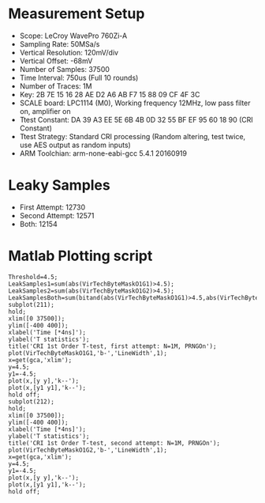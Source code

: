 # Measurement Setup
- Scope:				LeCroy WavePro 760Zi-A
- Sampling Rate: 		50MSa/s
- Vertical Resolution:	120mV/div
- Vertical Offset:		-68mV
- Number of Samples: 		37500
- Time Interval:			750us (Full 10 rounds)
- Number of Traces:		1M
- Key:				2B 7E 15 16 28 AE D2 A6 AB F7 15 88 09 CF 4F 3C
- SCALE board:			LPC1114 (M0), Working frequency 12MHz, low pass filter on, amplifier on
- Ttest Constant:		DA 39 A3 EE 5E 6B 4B 0D 32 55 BF EF 95 60 18 90 (CRI Constant)
- Ttest Strategy:		Standard CRI processing (Random altering, test twice, use AES output as random inputs)
- ARM Toolchian:			arm-none-eabi-gcc 5.4.1 20160919

# Leaky Samples
- First Attempt:		12730
- Second Attempt:	12571
- Both:			12154

# Matlab Plotting script

```
Threshold=4.5;
LeakSamples1=sum(abs(VirTechByteMaskO1G1)>4.5);
LeakSamples2=sum(abs(VirTechByteMaskO1G2)>4.5);
LeakSamplesBoth=sum(bitand(abs(VirTechByteMaskO1G1)>4.5,abs(VirTechByteMaskO1G2)>4.5));
subplot(211);
hold;
xlim([0 37500]);
ylim([-400 400]);
xlabel('Time [*4ns]');
ylabel('T statistics');
title('CRI 1st Order T-test, first attempt: N=1M, PRNGOn');
plot(VirTechByteMaskO1G1,'b-','LineWidth',1);
x=get(gca,'xlim');
y=4.5;
y1=-4.5;
plot(x,[y y],'k--');
plot(x,[y1 y1],'k--');
hold off;
subplot(212);
hold;
xlim([0 37500]);
ylim([-400 400]);
xlabel('Time [*4ns]');
ylabel('T statistics');
title('CRI 1st Order T-test, second attempt: N=1M, PRNGOn');
plot(VirTechByteMaskO1G2,'b-','LineWidth',1);
x=get(gca,'xlim');
y=4.5;
y1=-4.5;
plot(x,[y y],'k--');
plot(x,[y1 y1],'k--');
hold off;
```
